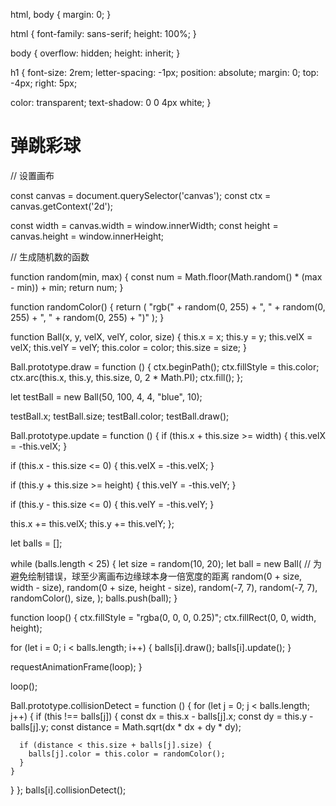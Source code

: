 html,
body {
  margin: 0;
}

html {
  font-family: sans-serif;
  height: 100%;
}

body {
  overflow: hidden;
  height: inherit;
}

h1 {
  font-size: 2rem;
  letter-spacing: -1px;
  position: absolute;
  margin: 0;
  top: -4px;
  right: 5px;

  color: transparent;
  text-shadow: 0 0 4px white;
}
<!DOCTYPE html>
<html>

<head>
  <meta charset="utf-8">
  <title>弹跳彩球</title>
  <link rel="stylesheet" href="style.css">
</head>

<body>
  <h1>弹跳彩球</h1>
  <canvas></canvas>

  <script src="main.js"></script>
</body>

</html>


// 设置画布

const canvas = document.querySelector('canvas');
const ctx = canvas.getContext('2d');

const width = canvas.width = window.innerWidth;
const height = canvas.height = window.innerHeight;

// 生成随机数的函数

function random(min, max) {
  const num = Math.floor(Math.random() * (max - min)) + min;
  return num;
}

function randomColor() {
  return (
    "rgb(" +
    random(0, 255) +
    ", " +
    random(0, 255) +
    ", " +
    random(0, 255) +
    ")"
  );
}

function Ball(x, y, velX, velY, color, size) {
  this.x = x;
  this.y = y;
  this.velX = velX;
  this.velY = velY;
  this.color = color;
  this.size = size;
}

Ball.prototype.draw = function () {
  ctx.beginPath();
  ctx.fillStyle = this.color;
  ctx.arc(this.x, this.y, this.size, 0, 2 * Math.PI);
  ctx.fill();
};

let testBall = new Ball(50, 100, 4, 4, "blue", 10);

testBall.x;
testBall.size;
testBall.color;
testBall.draw();

Ball.prototype.update = function () {
  if (this.x + this.size >= width) {
    this.velX = -this.velX;
  }

  if (this.x - this.size <= 0) {
    this.velX = -this.velX;
  }

  if (this.y + this.size >= height) {
    this.velY = -this.velY;
  }

  if (this.y - this.size <= 0) {
    this.velY = -this.velY;
  }

  this.x += this.velX;
  this.y += this.velY;
};

let balls = [];

while (balls.length < 25) {
  let size = random(10, 20);
  let ball = new Ball(
    // 为避免绘制错误，球至少离画布边缘球本身一倍宽度的距离
    random(0 + size, width - size),
    random(0 + size, height - size),
    random(-7, 7),
    random(-7, 7),
    randomColor(),
    size,
  );
  balls.push(ball);
}

function loop() {
  ctx.fillStyle = "rgba(0, 0, 0, 0.25)";
  ctx.fillRect(0, 0, width, height);

  for (let i = 0; i < balls.length; i++) {
    balls[i].draw();
    balls[i].update();
  }

  requestAnimationFrame(loop);
}

loop();

Ball.prototype.collisionDetect = function () {
  for (let j = 0; j < balls.length; j++) {
    if (this !== balls[j]) {
      const dx = this.x - balls[j].x;
      const dy = this.y - balls[j].y;
      const distance = Math.sqrt(dx * dx + dy * dy);

      if (distance < this.size + balls[j].size) {
        balls[j].color = this.color = randomColor();
      }
    }
  }
};
balls[i].collisionDetect();
